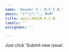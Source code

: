 ```yaml
---
name: 'Answer 3 : R.F.C.B.'
about: "(╯°□°）╯︵ ┻━┻"
title: quiz|344|R.F.C.B.
labels: ''
assignees: ''

---
```


Just click 'Submit new issue'.
